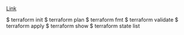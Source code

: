 [Link](https://developer.hashicorp.com/terraform/tutorials/aws-get-started/aws-build)

$ terraform init
$ terraform plan
$ terraform fmt
$ terraform validate
$ terraform apply
$ terraform show
$ terraform state list
